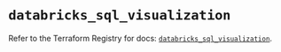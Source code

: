 # `databricks_sql_visualization`

Refer to the Terraform Registry for docs: [`databricks_sql_visualization`](https://registry.terraform.io/providers/databricks/databricks/1.35.0/docs/resources/sql_visualization).
